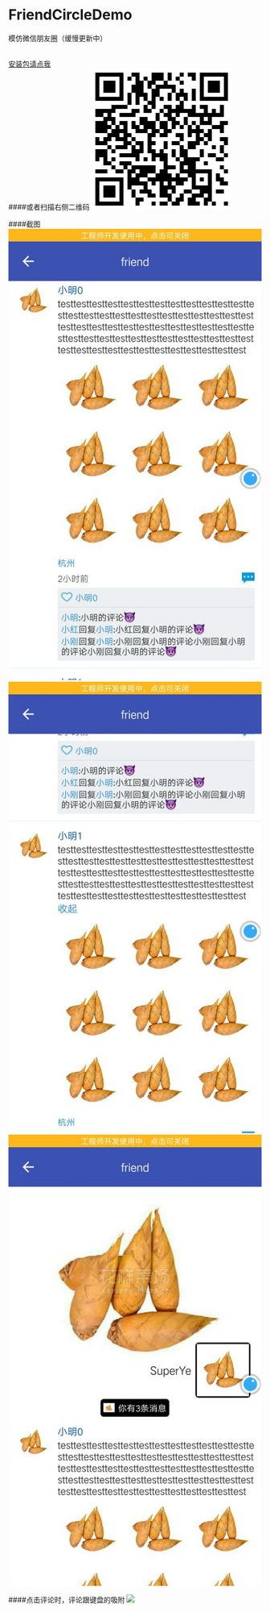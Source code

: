 # FriendCircleDemo
模仿微信朋友圈（缓慢更新中）</br></br>

[安装包请点我](https://pan.baidu.com/s/1eUaq2m2)</br>
####或者扫描右侧二维码
![](https://github.com/SSuperYe/FriendCircleDemo/blob/master/screenshot/1517996178.png)</br>

####截图
![](https://github.com/SSuperYe/FriendCircleDemo/blob/master/screenshot/25939EA55EF7F456C47F4BC0B100A786.jpg)</br>
![](https://github.com/SSuperYe/FriendCircleDemo/blob/master/screenshot/B29FFE79E9EAF12A2E66F01DAD856650.jpg)</br>
![](https://github.com/SSuperYe/FriendCircleDemo/blob/master/screenshot/C552D74B685405891F729A6C6C75C488.jpg)</br>

####点击评论时，评论跟键盘的吸附
![](https://github.com/SSuperYe/FriendCircleDemo/blob/master/gif/1517994061292mz%E8%AF%84%E8%AE%BA%E4%B8%8E%E9%94%AE%E7%9B%98%E5%90%B8%E9%99%84.gif)</br>




